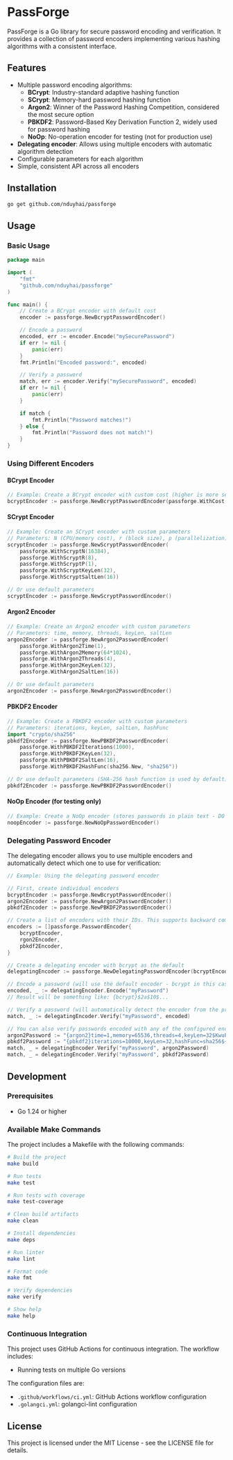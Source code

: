 # PassForge

PassForge is a Go library for secure password encoding and verification. It provides a collection of password encoders implementing various hashing algorithms with a consistent interface.

## Features

- Multiple password encoding algorithms:
  - **BCrypt**: Industry-standard adaptive hashing function
  - **SCrypt**: Memory-hard password hashing function
  - **Argon2**: Winner of the Password Hashing Competition, considered the most secure option
  - **PBKDF2**: Password-Based Key Derivation Function 2, widely used for password hashing
  - **NoOp**: No-operation encoder for testing (not for production use)
- **Delegating encoder**: Allows using multiple encoders with automatic algorithm detection
- Configurable parameters for each algorithm
- Simple, consistent API across all encoders

## Installation

```bash
go get github.com/nduyhai/passforge
```

## Usage

### Basic Usage

```go
package main

import (
    "fmt"
    "github.com/nduyhai/passforge" 
)

func main() {
    // Create a BCrypt encoder with default cost
    encoder := passforge.NewBcryptPasswordEncoder()

    // Encode a password
    encoded, err := encoder.Encode("mySecurePassword")
    if err != nil {
        panic(err)
    }
    fmt.Println("Encoded password:", encoded)

    // Verify a password
    match, err := encoder.Verify("mySecurePassword", encoded)
    if err != nil {
        panic(err)
    }

    if match {
        fmt.Println("Password matches!")
    } else {
        fmt.Println("Password does not match!")
    }
}
```

### Using Different Encoders

#### BCrypt Encoder

```go
// Example: Create a BCrypt encoder with custom cost (higher is more secure but slower)
bcryptEncoder := passforge.NewBcryptPasswordEncoder(passforge.WithCost(12))
```

#### SCrypt Encoder

```go
// Example: Create an SCrypt encoder with custom parameters
// Parameters: N (CPU/memory cost), r (block size), p (parallelization), keyLen, saltLen
scryptEncoder := passforge.NewScryptPasswordEncoder(
	passforge.WithScryptN(16384),
	passforge.WithScryptR(8), 
	passforge.WithScryptP(1), 
	passforge.WithScryptKeyLen(32), 
	passforge.WithScryptSaltLen(16))

// Or use default parameters
scryptEncoder := passforge.NewScryptPasswordEncoder()
```

#### Argon2 Encoder

```go
// Example: Create an Argon2 encoder with custom parameters
// Parameters: time, memory, threads, keyLen, saltLen
argon2Encoder := passforge.NewArgon2PasswordEncoder(
	passforge.WithArgon2Time(1), 
	passforge.WithArgon2Memory(64*1024),
	passforge.WithArgon2Threads(4), 
	passforge.WithArgon2KeyLen(32), 
	passforge.WithArgon2SaltLen(16))

// Or use default parameters
argon2Encoder := passforge.NewArgon2PasswordEncoder()
```

#### PBKDF2 Encoder

```go
// Example: Create a PBKDF2 encoder with custom parameters
// Parameters: iterations, keyLen, saltLen, hashFunc
import "crypto/sha256"
pbkdf2Encoder := passforge.NewPBKDF2PasswordEncoder(
	passforge.WithPBKDF2Iterations(1000), 
	passforge.WithPBKDF2KeyLen(32), 
	passforge.WithPBKDF2SaltLen(16), 
	passforge.WithPBKDF2HashFunc(sha256.New, "sha256"))

// Or use default parameters (SHA-256 hash function is used by default)
pbkdf2Encoder := passforge.NewPBKDF2PasswordEncoder()
```

#### NoOp Encoder (for testing only)

```go
// Example: Create a NoOp encoder (stores passwords in plain text - DO NOT USE IN PRODUCTION)
noopEncoder := passforge.NewNoOpPasswordEncoder()
```

### Delegating Password Encoder

The delegating encoder allows you to use multiple encoders and automatically detect which one to use for verification:

```go
// Example: Using the delegating password encoder

// First, create individual encoders
bcryptEncoder := passforge.NewBcryptPasswordEncoder()
argon2Encoder := passforge.NewArgon2PasswordEncoder()
pbkdf2Encoder := passforge.NewPBKDF2PasswordEncoder()

// Create a list of encoders with their IDs. This supports backward compatibility with existing passwords.
encoders := []passforge.PasswordEncoder{
    bcryptEncoder,
    rgon2Encoder,
    pbkdf2Encoder,
}

// Create a delegating encoder with bcrypt as the default
delegatingEncoder := passforge.NewDelegatingPasswordEncoder(bcryptEncoder.Name(), encoders...)

// Encode a password (will use the default encoder - bcrypt in this case)
encoded, _ := delegatingEncoder.Encode("myPassword")
// Result will be something like: {bcrypt}$2a$10$...

// Verify a password (will automatically detect the encoder from the prefix)
match, _ := delegatingEncoder.Verify("myPassword", encoded)

// You can also verify passwords encoded with any of the configured encoders
argon2Password := "{argon2}time=1,memory=65536,threads=4,keyLen=32$KwuPJjEdIoq1nSZWGsrO6w==$5OqqfWw4e/s2UJpnvFOerxMynrBV9OGDRrGsu60RS+I="
pbkdf2Password := "{pbkdf2}iterations=10000,keyLen=32,hashFunc=sha256$+uTgq1Ll15T2MloP8UJdyQ==$G+nDsgsyWuVoQrAy8DNJXXKVTWGr9P1gmM/YNxQxyEE="
match, _ = delegatingEncoder.Verify("myPassword", argon2Password)
match, _ = delegatingEncoder.Verify("myPassword", pbkdf2Password)
```

## Development

### Prerequisites

- Go 1.24 or higher

### Available Make Commands

The project includes a Makefile with the following commands:

```bash
# Build the project
make build

# Run tests
make test

# Run tests with coverage
make test-coverage

# Clean build artifacts
make clean

# Install dependencies
make deps

# Run linter
make lint

# Format code
make fmt

# Verify dependencies
make verify

# Show help
make help
```

### Continuous Integration

This project uses GitHub Actions for continuous integration. The workflow includes:

- Running tests on multiple Go versions

The configuration files are:
- `.github/workflows/ci.yml`: GitHub Actions workflow configuration
- `.golangci.yml`: golangci-lint configuration

## License

This project is licensed under the MIT License - see the LICENSE file for details.
